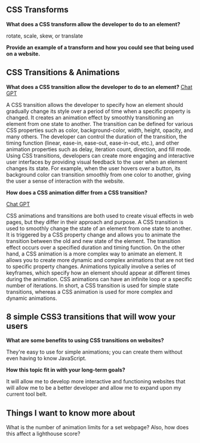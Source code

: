 ## CSS Transforms

**What does a CSS transform allow the developer to do to an element?**

rotate, scale, skew, or translate

**Provide an example of a transform and how you could see that being used on a website.**

## CSS Transitions & Animations

**What does a CSS transition allow the developer to do to an element?**
[Chat GPT](https://chat.openai.com/chat)

A CSS transition allows the developer to specify how an element should gradually change its style over a period of time when a specific property is changed. It creates an animation effect by smoothly transitioning an element from one state to another.
The transition can be defined for various CSS properties such as color, background-color, width, height, opacity, and many others. The developer can control the duration of the transition, the timing function (linear, ease-in, ease-out, ease-in-out, etc.), and other animation properties such as delay, iteration count, direction, and fill mode.
Using CSS transitions, developers can create more engaging and interactive user interfaces by providing visual feedback to the user when an element changes its state. For example, when the user hovers over a button, its background color can transition smoothly from one color to another, giving the user a sense of interaction with the website.

**How does a CSS animation differ from a CSS transition?**

[Chat GPT](https://chat.openai.com/chat)

CSS animations and transitions are both used to create visual effects in web pages, but they differ in their approach and purpose.
A CSS transition is used to smoothly change the state of an element from one state to another. It is triggered by a CSS property change and allows you to animate the transition between the old and new state of the element. The transition effect occurs over a specified duration and timing function.
On the other hand, a CSS animation is a more complex way to animate an element. It allows you to create more dynamic and complex animations that are not tied to specific property changes. Animations typically involve a series of keyframes, which specify how an element should appear at different times during the animation. CSS animations can have an infinite loop or a specific number of iterations.
In short, a CSS transition is used for simple state transitions, whereas a CSS animation is used for more complex and dynamic animations.

## 8 simple CSS3 transitions that will wow your users

**What are some benefits to using CSS transitions on websites?**

They're easy to use for simple animations; you can create them without even having to know JavaScript.

**How this topic fit in with your long-term goals?**

It will allow me to develop more interactive and functioning websites that will allow me to be a better developer and allow me to expand upon my current tool belt.

## Things I want to know more about

What is the number of animation limits for a set webpage? Also, how does this affect a lighthouse score?
